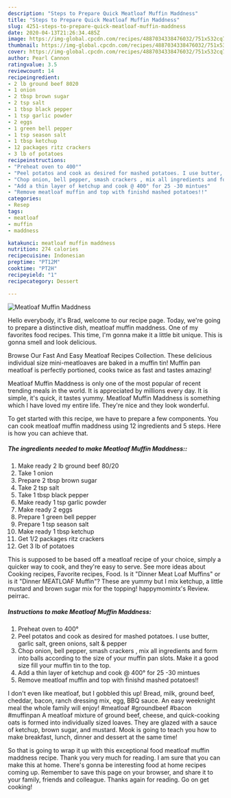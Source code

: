 ```yaml
---
description: "Steps to Prepare Quick Meatloaf Muffin Maddness"
title: "Steps to Prepare Quick Meatloaf Muffin Maddness"
slug: 4251-steps-to-prepare-quick-meatloaf-muffin-maddness
date: 2020-04-13T21:26:34.485Z
image: https://img-global.cpcdn.com/recipes/4887034338476032/751x532cq70/meatloaf-muffin-maddness-recipe-main-photo.jpg
thumbnail: https://img-global.cpcdn.com/recipes/4887034338476032/751x532cq70/meatloaf-muffin-maddness-recipe-main-photo.jpg
cover: https://img-global.cpcdn.com/recipes/4887034338476032/751x532cq70/meatloaf-muffin-maddness-recipe-main-photo.jpg
author: Pearl Cannon
ratingvalue: 3.5
reviewcount: 14
recipeingredient:
- 2 lb ground beef 8020
- 1 onion
- 2 tbsp brown sugar
- 2 tsp salt
- 1 tbsp black pepper
- 1 tsp garlic powder
- 2 eggs
- 1 green bell pepper
- 1 tsp season salt
- 1 tbsp ketchup
- 12 packages ritz crackers
- 3 lb of potatoes
recipeinstructions:
- "Preheat oven to 400°"
- "Peel potatos and cook as desired for mashed potatoes. I use butter, garlic salt, green onions, salt &amp; pepper"
- "Chop onion, bell pepper, smash crackers , mix all ingredients and form into balls according to the size of your muffin pan slots. Make it a good size fill your muffin tin to the top."
- "Add a thin layer of ketchup and cook @ 400° for 25 -30 mintues"
- "Remove meatloaf muffin and top with finishd mashed potatoes!!"
categories:
- Resep
tags:
- meatloaf
- muffin
- maddness

katakunci: meatloaf muffin maddness
nutrition: 274 calories
recipecuisine: Indonesian
preptime: "PT12M"
cooktime: "PT2H"
recipeyield: "1"
recipecategory: Dessert

---
```



![Meatloaf Muffin Maddness](https://img-global.cpcdn.com/recipes/4887034338476032/751x532cq70/meatloaf-muffin-maddness-recipe-main-photo.jpg)

Hello everybody, it's Brad, welcome to our recipe page. Today, we're going to prepare a distinctive dish, meatloaf muffin maddness. One of my favorites food recipes. This time, I'm gonna make it a little bit unique. This is gonna smell and look delicious.

Browse Our Fast And Easy Meatloaf Recipes Collection. These delicious individual size mini-meatloaves are baked in a muffin tin! Muffin pan meatloaf is perfectly portioned, cooks twice as fast and tastes amazing!

Meatloaf Muffin Maddness is only one of the most popular of recent trending meals in the world. It is appreciated by millions every day. It is simple, it's quick, it tastes yummy. Meatloaf Muffin Maddness is something which I have loved my entire life. They're nice and they look wonderful.


To get started with this recipe, we have to prepare a few components. You can cook meatloaf muffin maddness using 12 ingredients and 5 steps. Here is how you can achieve that.

##### The ingredients needed to make Meatloaf Muffin Maddness::

1. Make ready 2 lb ground beef 80/20
1. Take 1 onion
1. Prepare 2 tbsp brown sugar
1. Take 2 tsp salt
1. Take 1 tbsp black pepper
1. Make ready 1 tsp garlic powder
1. Make ready 2 eggs
1. Prepare 1 green bell pepper
1. Prepare 1 tsp season salt
1. Make ready 1 tbsp ketchup
1. Get 1/2 packages ritz crackers
1. Get 3 lb of potatoes


This is supposed to be based off a meatloaf recipe of your choice, simply a quicker way to cook, and they&#39;re easy to serve. See more ideas about Cooking recipes, Favorite recipes, Food. Is it &#34;Dinner Meat Loaf Muffins&#34; or is it &#34;Dinner MEATLOAF Muffin&#34;? These are yummy but I mix ketchup, a little mustard and brown sugar mix for the topping! happymomintx&#39;s Review. peirrac. 

##### Instructions to make Meatloaf Muffin Maddness:

1. Preheat oven to 400°
1. Peel potatos and cook as desired for mashed potatoes. I use butter, garlic salt, green onions, salt &amp; pepper
1. Chop onion, bell pepper, smash crackers , mix all ingredients and form into balls according to the size of your muffin pan slots. Make it a good size fill your muffin tin to the top.
1. Add a thin layer of ketchup and cook @ 400° for 25 -30 mintues
1. Remove meatloaf muffin and top with finishd mashed potatoes!!


I don&#39;t even like meatloaf, but I gobbled this up! Bread, milk, ground beef, cheddar, bacon, ranch dressing mix, egg, BBQ sauce. An easy weeknight meal the whole family will enjoy! #meatloaf #groundbeef #bacon #muffinpan A meatloaf mixture of ground beef, cheese, and quick-cooking oats is formed into individually sized loaves. They are glazed with a sauce of ketchup, brown sugar, and mustard. Mook is going to teach you how to make breakfast, lunch, dinner and dessert at the same time! 

So that is going to wrap it up with this exceptional food meatloaf muffin maddness recipe. Thank you very much for reading. I am sure that you can make this at home. There's gonna be interesting food at home recipes coming up. Remember to save this page on your browser, and share it to your family, friends and colleague. Thanks again for reading. Go on get cooking!
